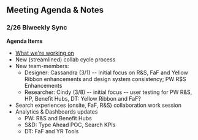 ## Meeting Agenda & Notes

### 2/26 Biweekly Sync

**Agenda Items**

- [What we're working on](https://github.com/department-of-veterans-affairs/va.gov-team/projects/23)
- New (streamlined) collab cycle process
- New team-members:
  - Designer: Cassandra (3/1) -- initial focus on R&S, FaF and Yellow Ribbon enhancements and design system consistency; PW R$S Enhancements
  - Researcher: Cindy (3/8) -- initial focus -- user testing for PW R&S, HP, Benefit Hubs, DT: Yellow Ribbon and FaF?
- Search experiences (onsite, FaF, R&S) collaboration work session
- Analytics & Dashboards updates
  - PW: R&S and Benefit Hubs
  - S&D: Type Ahead POC, Search KPIs
  - DT: FaF and YR Tools

